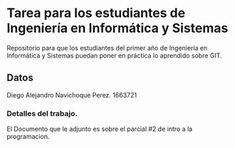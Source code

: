 # Tarea para los estudiantes de Ingeniería en Informática y Sistemas
 Repositorio para que los estudiantes del primer año de Ingeniería en Informática y Sistemas puedan poner en práctica lo aprendido sobre GIT.

## Datos
Diego Alejandro Navichoque Perez. 1663721
### Detalles del trabajo.
El Documento que le adjunto es sobre el parcial #2 de intro a la programacion.

